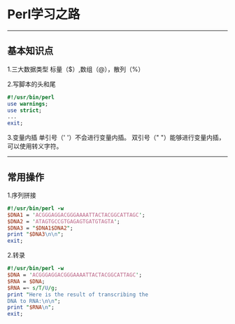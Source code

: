 # Perl学习之路
---

## 基本知识点
1.三大数据类型
标量（$）,数组（@），散列（%）

2.写脚本的头和尾
```perl
#!/usr/bin/perl
use warnings;
use strict;
...
exit;
```

3.变量内插
单引号（' '）不会进行变量内插。
双引号（" "）能够进行变量内插，可以使用转义字符。

---

## 常用操作
1.序列拼接
```perl
#!/usr/bin/perl -w
$DNA1 = 'ACGGGAGGACGGGAAAATTACTACGGCATTAGC';
$DNA2 = 'ATAGTGCCGTGAGAGTGATGTAGTA';
$DNA3 = "$DNA1$DNA2";
print "$DNA3\n\n";
exit;
```

2.转录
```perl
#!/usr/bin/perl -w
$DNA = 'ACGGGAGGACGGGAAAATTACTACGGCATTAGC';
$RNA = $DNA;
$RNA =~ s/T/U/g;
print "Here is the result of transcribing the
DNA to RNA:\n\n";
print "$RNA\n";
exit;
```






